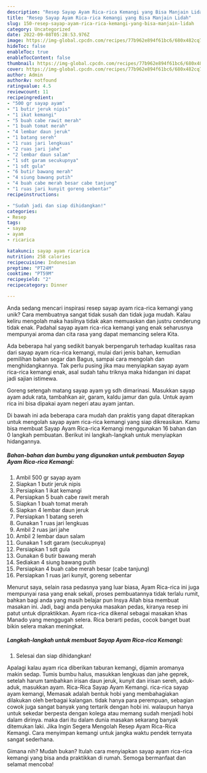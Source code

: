```yaml
---
description: "Resep Sayap Ayam Rica-rica Kemangi yang Bisa Manjain Lidah"
title: "Resep Sayap Ayam Rica-rica Kemangi yang Bisa Manjain Lidah"
slug: 150-resep-sayap-ayam-rica-rica-kemangi-yang-bisa-manjain-lidah
category: Uncategorized
date: 2022-09-08T05:28:53.976Z
image: https://img-global.cpcdn.com/recipes/77b962e894f61bc6/680x482cq70/sayap-ayam-rica-rica-kemangi-foto-resep-utama.jpg
hideToc: false
enableToc: true
enableTocContent: false
thumbnail: https://img-global.cpcdn.com/recipes/77b962e894f61bc6/680x482cq70/sayap-ayam-rica-rica-kemangi-foto-resep-utama.jpg
cover: https://img-global.cpcdn.com/recipes/77b962e894f61bc6/680x482cq70/sayap-ayam-rica-rica-kemangi-foto-resep-utama.jpg
author: Admin
authorAv: notfound
ratingvalue: 4.5
reviewcount: 11
recipeingredient:
- "500 gr sayap ayam"
- "1 butir jeruk nipis"
- "1 ikat kemangi"
- "5 buah cabe rawit merah"
- "1 buah tomat merah"
- "4 lembar daun jeruk"
- "1 batang sereh"
- "1 ruas jari lengkuas"
- "2 ruas jari jahe"
- "2 lembar daun salam"
- "1 sdt garam secukupnya"
- "1 sdt gula"
- "6 butir bawang merah"
- "4 siung bawang putih"
- "4 buah cabe merah besar cabe tanjung"
- "1 ruas jari kunyit goreng sebentar"
recipeinstructions:

- "Sudah jadi dan siap dihidangkan!"
categories:
- Resep
tags:
- sayap
- ayam
- ricarica

katakunci: sayap ayam ricarica 
nutrition: 258 calories
recipecuisine: Indonesian
preptime: "PT24M"
cooktime: "PT59M"
recipeyield: "2"
recipecategory: Dinner

---
```





Anda sedang mencari inspirasi resep sayap ayam rica-rica kemangi yang unik? Cara membuatnya sangat tidak susah dan tidak juga mudah. Kalau keliru mengolah maka hasilnya tidak akan memuaskan dan justru cenderung tidak enak. Padahal sayap ayam rica-rica kemangi yang enak seharusnya mempunyai aroma dan cita rasa yang dapat memancing selera Kita.





Ada beberapa hal yang sedikit banyak berpengaruh terhadap kualitas rasa dari sayap ayam rica-rica kemangi, mulai dari jenis bahan, kemudian pemilihan bahan segar dan Bagus, sampai cara mengolah dan menghidangkannya. Tak perlu pusing jika mau menyiapkan sayap ayam rica-rica kemangi enak,      asal sudah tahu triknya maka hidangan ini dapat jadi sajian istimewa.














Goreng setengah matang sayap ayam yg sdh dimarinasi. Masukkan sayap ayam aduk rata, tambahkan air, garam, kaldu jamur dan gula. Untuk ayam rica ini bisa dipakai ayam negeri atau ayam jantan.






Di bawah ini ada beberapa cara mudah dan praktis yang dapat diterapkan untuk mengolah sayap ayam rica-rica kemangi yang siap dikreasikan. Kamu bisa membuat Sayap Ayam Rica-rica Kemangi menggunakan 16 bahan dan 0 langkah pembuatan. Berikut ini langkah-langkah untuk menyiapkan hidangannya.

<!--inarticleads1-->

##### Bahan-bahan dan bumbu yang digunakan untuk pembuatan Sayap Ayam Rica-rica Kemangi:

1. Ambil 500 gr sayap ayam
1. Siapkan 1 butir jeruk nipis
1. Persiapkan 1 ikat kemangi
1. Persiapkan 5 buah cabe rawit merah
1. Siapkan 1 buah tomat merah
1. Siapkan 4 lembar daun jeruk
1. Persiapkan 1 batang sereh
1. Gunakan 1 ruas jari lengkuas
1. Ambil 2 ruas jari jahe
1. Ambil 2 lembar daun salam
1. Gunakan 1 sdt garam (secukupnya)
1. Persiapkan 1 sdt gula
1. Gunakan 6 butir bawang merah
1. Sediakan 4 siung bawang putih
1. Persiapkan 4 buah cabe merah besar (cabe tanjung)
1. Persiapkan 1 ruas jari kunyit, goreng sebentar


Menurut saya, selain rasa pedasnya yang luar biasa, Ayam Rica-rica ini juga mempunyai rasa yang enak sekali, proses pembuatannya tidak terlalu rumit, bahkan bagi anda yang masih belajar pun Insya Allah bisa membuat masakan ini. Jadi, bagi anda penyuka masakan pedas, kiranya resep ini patut untuk dipraktikkan. Ayam rica-rica dikenal sebagai masakan khas Manado yang menggugah selera. Rica berarti pedas, cocok banget buat bikin selera makan meningkat. 

<!--inarticleads2-->

##### Langkah-langkah untuk membuat Sayap Ayam Rica-rica Kemangi:


1. Selesai dan siap dihidangkan!

Apalagi kalau ayam rica diberikan taburan kemangi, dijamin aromanya makin sedap. Tumis bumbu halus, masukkan lengkuas dan jahe geprek, setelah harum tambahkan irisan daun jeruk, kunyit dan irisan sereh, aduk-aduk, masukkan ayam. Rica-Rica Sayap Ayam Kemangi. rica-rica sayap ayam kemangi, Memasak adalah bentuk hobi yang membahagiakan dilakukan oleh berbagai kalangan. tidak hanya para perempuan, sebagian cowok juga sangat banyak yang tertarik dengan hobi ini. walaupun hanya untuk sekedar berpesta dengan kolega atau memang sudah menjadi hobi dalam dirinya. maka dari itu dalam dunia masakan sekarang banyak ditemukan laki. Jika Ingin Segera Mengolah Resep Ayam Rica-Rica Kemangi. Cara menyimpan kemangi untuk jangka waktu pendek ternyata sangat sederhana. 

Gimana nih? Mudah bukan? Itulah cara menyiapkan sayap ayam rica-rica kemangi yang bisa anda praktikkan di rumah. Semoga bermanfaat dan selamat mencoba!
